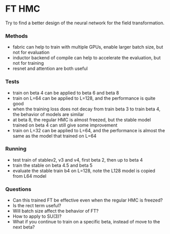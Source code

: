 # FT HMC

Try to find a better design of the neural network for the field transformation.

### Methods

- fabric can help to train with multiple GPUs, enable larger batch size, but not for evaluation
- inductor backend of compile can help to accelerate the evaluation, but not for training
- resnet and attention are both useful


### Tests 
- train on beta 4 can be applied to beta 6 and beta 8
- train on L=64 can be applied to L=128, and the performance is quite good
- when the training loss does not decay from train beta 3 to train beta 4, the behavior of models are similar
- at beta 8, the regular HMC is almost freezed, but the stable model trained on beta 4 can still give some improvement
- train on L=32 can be applied to L=64, and the performance is almost the same as the model that trained on L=64


### Running
- test train of stablev2, v3 and v4, first beta 2, then up to beta 4
- train the stable on beta 4.5 and beta 5
- evaluate the stable train b4 on L=128, note the L128 model is copied from L64 model 


### Questions
- Can this trained FT be effective even when the regular HMC is freezed?
- Is the rect term useful?
- Will batch size affect the behavior of FT?
- How to apply to SU(3)?
- What if you continue to train on a specific beta, instead of move to the next beta?
